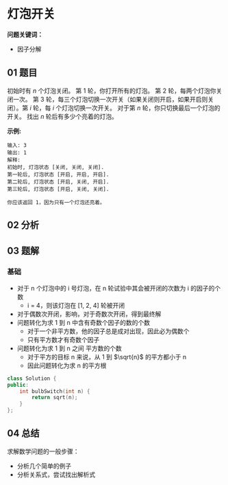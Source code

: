 # 灯泡开关
**问题关键词：**

- 因子分解

## 01 题目

初始时有 *n* 个灯泡关闭。 第 1 轮，你打开所有的灯泡。 第 2 轮，每两个灯泡你关闭一次。 第 3 轮，每三个灯泡切换一次开关（如果关闭则开启，如果开启则关闭）。第 *i* 轮，每 *i* 个灯泡切换一次开关。 对于第 *n* 轮，你只切换最后一个灯泡的开关。 找出 *n* 轮后有多少个亮着的灯泡。

**示例:**

```
输入: 3
输出: 1 
解释: 
初始时, 灯泡状态 [关闭, 关闭, 关闭].
第一轮后, 灯泡状态 [开启, 开启, 开启].
第二轮后, 灯泡状态 [开启, 关闭, 开启].
第三轮后, 灯泡状态 [开启, 关闭, 关闭]. 

你应该返回 1，因为只有一个灯泡还亮着。
```

## 02 分析



## 03 题解

### 基础

- 对于 n 个灯泡中的 i 号灯泡，在 n 轮试验中其会被开闭的次数为 i 的因子的个数
  - i = 4，则该灯泡在 [1, 2, 4] 轮被开闭
- 对于偶数次开闭，影响，对于奇数次开闭，得到最终解
- 问题转化为求 1 到 n 中含有奇数个因子的数的个数
  - 对于一个非平方数，他的因子总是成对出现，因此必为偶数个
  - 只有平方数才有奇数个因子
- 问题转化为求 1 到 n 之间 平方数的个数
  - 对于平方的目标 n 来说，从 1 到 $\sqrt{n}$ 的平方都小于 n
  - 因此问题转化为求 n 的平方根

```c++
class Solution {
public:
    int bulbSwitch(int n) {
        return sqrt(n);
    }
};
```

## 04 总结

求解数学问题的一般步骤：

- 分析几个简单的例子
- 分析关系式，尝试找出解析式